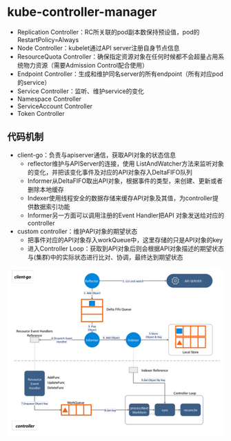 # kube-controller-manager

- Replication Controller：RC所关联的pod副本数保持预设值，pod的RestartPolicy=Always
- Node Controller：kubelet通过API server注册自身节点信息
- ResourceQuota Controller：确保指定资源对象在任何时候都不会超量占用系统物力资源（需要Admission Control配合使用）
- Endpoint Controller：生成和维护同名server的所有endpoint（所有对应pod的service）
- Service Controller：监听、维护service的变化
- Namespace Controller
- ServiceAccount Controller
- Token Controller



## 代码机制

- client-go：负责与apiserver通信，获取API对象的状态信息
  - reflector维护与APIServer的连接，使用 ListAndWatcher方法来监听对象的变化，并把该变化事件及对应的API对象存入DeltaFIFO队列
  - Informer从DeltaFIFO取出API对象，根据事件的类型，来创建、更新或者删除本地缓存
  - Indexer使用线程安全的数据存储来缓存API对象及其值，为controller提供数据索引功能
  - Informer另一方面可以调用注册的Event Handler把API 对象发送给对应的controller
- custom controller：维护API对象的期望状态
  - 把事件对应的API对象存入workQueue中，这里存储的只是API对象的key
  - 进入Controller Loop：获取到API对象后则会根据API对象描述的期望状态与(集群)中的实际状态进行比对、协调，最终达到期望状态

![image-20200204184002547](figures/image-20200204184002547.png)
